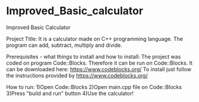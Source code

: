 # Improved_Basic_calculator
Improved Basic Calculator

Project Title: It is a calculator made on C++ programming language. The program can add, subtract, multiply and divide.

Prerequisites - what things to install and how to install: The project was coded on program Code::Blocks. Therefore it can be run on Code::Blocks. It can be downloaded here: https://www.codeblocks.org/ To install just follow the instructions provided by https://www.codeblocks.org/

How to run: 1)Open Code::Blocks 2)Open main.cpp file on Code::Blocks 3)Press "build and run" button 4)Use the calculator!
